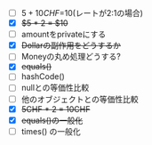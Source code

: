 - [ ] $5 + 10CHF =$10(レートが2:1の場合)
- [x] ~~$5 * 2 = $10~~
- [ ] amountをprivateにする
- [x] ~~Dollarの副作用をどうするか~~
- [ ] Moneyの丸め処理どうする?
- [x] ~~equals()~~
- [ ] hashCode()
- [ ] nullとの等価性比較
- [ ] 他のオブジェクトとの等価性比較
- [x] ~~5CHF * 2 = 10CHF~~
- [x] ~~equals()の一般化~~
- [ ] times() の一般化
